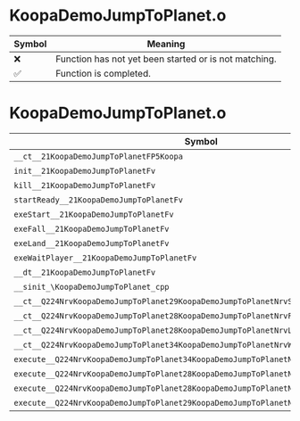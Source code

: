 # KoopaDemoJumpToPlanet.o
| Symbol | Meaning 
| ------------- | ------------- 
| :x: | Function has not yet been started or is not matching. 
| :white_check_mark: | Function is completed. 


# KoopaDemoJumpToPlanet.o
| Symbol | Decompiled? |
| ------------- | ------------- |
| `__ct__21KoopaDemoJumpToPlanetFP5Koopa` | :x: |
| `init__21KoopaDemoJumpToPlanetFv` | :x: |
| `kill__21KoopaDemoJumpToPlanetFv` | :x: |
| `startReady__21KoopaDemoJumpToPlanetFv` | :x: |
| `exeStart__21KoopaDemoJumpToPlanetFv` | :x: |
| `exeFall__21KoopaDemoJumpToPlanetFv` | :x: |
| `exeLand__21KoopaDemoJumpToPlanetFv` | :x: |
| `exeWaitPlayer__21KoopaDemoJumpToPlanetFv` | :x: |
| `__dt__21KoopaDemoJumpToPlanetFv` | :x: |
| `__sinit_\KoopaDemoJumpToPlanet_cpp` | :x: |
| `__ct__Q224NrvKoopaDemoJumpToPlanet29KoopaDemoJumpToPlanetNrvStartFv` | :x: |
| `__ct__Q224NrvKoopaDemoJumpToPlanet28KoopaDemoJumpToPlanetNrvFallFv` | :x: |
| `__ct__Q224NrvKoopaDemoJumpToPlanet28KoopaDemoJumpToPlanetNrvLandFv` | :x: |
| `__ct__Q224NrvKoopaDemoJumpToPlanet34KoopaDemoJumpToPlanetNrvWaitPlayerFv` | :x: |
| `execute__Q224NrvKoopaDemoJumpToPlanet34KoopaDemoJumpToPlanetNrvWaitPlayerCFP5Spine` | :x: |
| `execute__Q224NrvKoopaDemoJumpToPlanet28KoopaDemoJumpToPlanetNrvLandCFP5Spine` | :x: |
| `execute__Q224NrvKoopaDemoJumpToPlanet28KoopaDemoJumpToPlanetNrvFallCFP5Spine` | :x: |
| `execute__Q224NrvKoopaDemoJumpToPlanet29KoopaDemoJumpToPlanetNrvStartCFP5Spine` | :x: |
